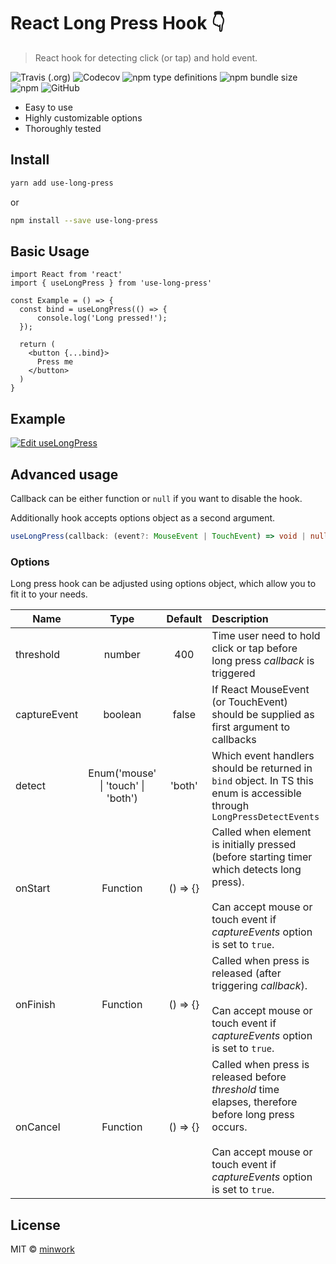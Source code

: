 # React Long Press Hook :point_down:

> React hook for detecting click (or tap) and hold event.

![Travis (.org)](https://img.shields.io/travis/minwork/use-long-press)
![Codecov](https://img.shields.io/codecov/c/gh/minwork/use-long-press)
![npm type definitions](https://img.shields.io/npm/types/use-long-press)
![npm bundle size](https://img.shields.io/bundlephobia/min/use-long-press)
![npm](https://img.shields.io/npm/v/use-long-press)
![GitHub](https://img.shields.io/github/license/minwork/use-long-press)

- Easy to use
- Highly customizable options
- Thoroughly tested

## Install

```bash
yarn add use-long-press
```

or

```bash
npm install --save use-long-press
```

## Basic Usage

```tsx
import React from 'react'
import { useLongPress } from 'use-long-press'

const Example = () => {
  const bind = useLongPress(() => {
      console.log('Long pressed!');
  });

  return (
    <button {...bind}>
      Press me
    </button>
  )
}
```

## Example

[![Edit useLongPress](https://codesandbox.io/static/img/play-codesandbox.svg)](https://codesandbox.io/s/uselongpress-gnej6?fontsize=14&hidenavigation=1&theme=dark)

## Advanced usage
Callback can be either function or `null` if you want to disable the hook.

Additionally hook accepts options object as a second argument.
```typescript
useLongPress(callback: (event?: MouseEvent | TouchEvent) => void | null, options?: LongPressOptions);
```
### Options
Long press hook can be adjusted using options object, which allow you to fit it to your needs.

| Name | Type | Default | Description |
| ---- |:----:|:-------:|:-----------|
|threshold|number|400|Time user need to hold click or tap before long press *callback* is triggered|
|captureEvent|boolean|false|If React MouseEvent (or TouchEvent) should be supplied as first argument to callbacks|
|detect|Enum('mouse' &#x7c; 'touch' &#x7c; 'both')|'both'|Which event handlers should be returned in `bind` object. In TS this enum is accessible through `LongPressDetectEvents`|
|onStart|Function|() => {}|Called when element is initially pressed (before starting timer which detects long press).<br><br>Can accept mouse or touch event if *captureEvents* option is set to `true`.|
|onFinish|Function|() => {}|Called when press is released (after triggering *callback*).<br><br>Can accept mouse or touch event if *captureEvents* option is set to `true`.|
|onCancel|Function|() => {}|Called when press is released before *threshold* time elapses, therefore before long press occurs.<br><br>Can accept mouse or touch event if *captureEvents* option is set to `true`.|
## License

MIT © [minwork](https://github.com/minwork)
